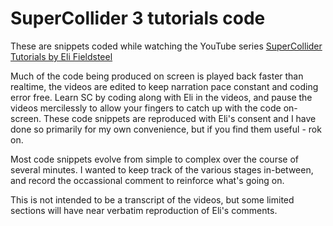 SuperCollider 3 tutorials code
==============================

These are snippets coded while watching the YouTube series [SuperCollider Tutorials by Eli Fieldsteel](https://www.youtube.com/watch?v=yRzsOOiJ_p4&list=PLPYzvS8A_rTaNDweXe6PX4CXSGq4iEWYC)

Much of the code being produced on screen is played back faster than realtime, the videos are edited to keep narration pace constant and coding error free. Learn SC by coding along with Eli in the videos, and pause the videos mercilessly to allow your fingers to catch up with the code on-screen. These code snippets are reproduced with Eli's consent and I have done so primarily for my own convenience, but if you find them useful - rok on. 

Most code snippets evolve from simple to complex over the course of several minutes. I wanted to keep track of the various stages in-between, and record the occassional comment to reinforce what's going on.

This is not intended to be a transcript of the videos, but some limited sections will have near verbatim reproduction of Eli's comments.